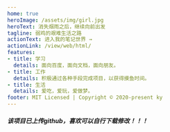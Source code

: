 ```yaml
---
home: true
heroImage: /assets/img/girl.jpg
heroText: 消失烟雨之后，继续向前出发
tagline: 弱鸡的艰难生活之路
actionText: 进入我的笔记世界 →
actionLink: /view/web/html/
features:
- title: 学习
  details: 面向百度，面向文档，面向朋友。
- title: 工作
  details: 积极通过各种手段完成项目，以获得摸鱼时间。
- title: 生活
  details: 爱吃，爱玩，爱做梦。
footer: MIT Licensed | Copyright © 2020-present ky
---
```

##### 该项目已上传github，喜欢可以自行下载修改！！！
